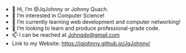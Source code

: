 - 👋 Hi, I’m @JqJohnny or Johnny Quach.
- 👀 I’m interested in Computer Science!
- 🌱 I’m currently learning web development and computer networking!
- 💞️ I’m looking to learn and produce professional-grade code.
- 📫 I can be reached at Johnqdx@gmail.com
- Link to my Website: https://jqjohnny.github.io/JqJohnny/ 
<!---
JqJohnny/JqJohnny is a ✨ special ✨ repository because its `README.md` (this file) appears on your GitHub profile.
You can click the Preview link to take a look at your changes.
--->
